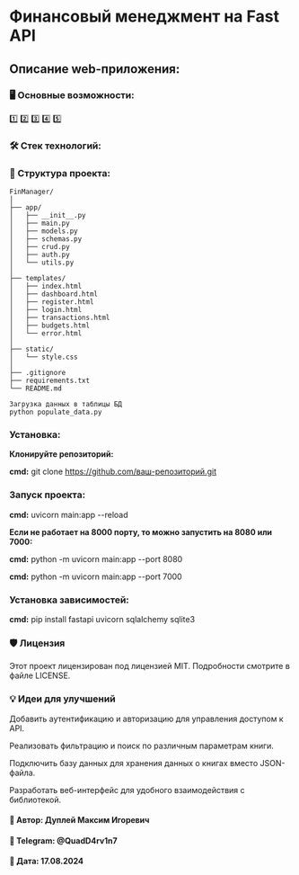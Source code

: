 # Финансовый менеджмент на Fast API

## Описание web-приложения:


### 🖥️ Основные возможности:
1️⃣ 2️⃣ 3️⃣ 4️⃣ 5️⃣ 

### 🛠 Стек технологий:


### 📖 Структура проекта:
```
FinManager/
│
├── app/
│   ├── __init__.py
│   ├── main.py
│   ├── models.py
│   ├── schemas.py
│   ├── crud.py
│   ├── auth.py
│   └── utils.py
│
├── templates/
│   ├── index.html
│   ├── dashboard.html
│   ├── register.html
│   ├── login.html
│   ├── transactions.html
│   ├── budgets.html
│   └── error.html
│
├── static/
│   └── style.css
│
├── .gitignore
├── requirements.txt
└── README.md
```

```
Загрузка данных в таблицы БД
python populate_data.py
```
### Установка:

**Клонируйте репозиторий:**

**cmd:** git clone https://github.com/ваш-репозиторий.git

### Запуск проекта:

**cmd:** uvicorn main:app --reload

**Если не работает на 8000 порту, то можно запустить на 8080 или 7000:**

**cmd:** python -m uvicorn main:app --port 8080

**cmd:** python -m uvicorn main:app --port 7000

### Установка зависимостей:

**cmd:** pip install fastapi uvicorn sqlalchemy sqlite3

### 🛡 Лицензия

Этот проект лицензирован под лицензией MIT. Подробности смотрите в файле LICENSE.

### 💡 Идеи для улучшений

Добавить аутентификацию и авторизацию для управления доступом к API.

Реализовать фильтрацию и поиск по различным параметрам книги.

Подключить базу данных для хранения данных о книгах вместо JSON-файла.

Разработать веб-интерфейс для удобного взаимодействия с библиотекой.

#### 💼 Автор: Дуплей Максим Игоревич
#### 📲 Telegram: @QuadD4rv1n7
#### 📅 Дата: 17.08.2024 